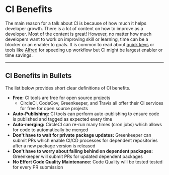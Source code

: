 # CI Benefits

The main reason for a talk about CI is because of how much it helps developer growth. There is a lot of content on how to improve as a developer.
Most of the content is great! However, no matter how much developers want to work on improving skill or learning, time can be a blocker or an enabler to goals.
It is common to read about [quick keys](https://code.visualstudio.com/shortcuts/keyboard-shortcuts-macos.pdf) or tools like [Alfred](https://www.alfredapp.com/) for speeding up workflow but CI might be largest enabler or time savings.

----

## CI Benefits in Bullets

The list below provides short clear definitions of CI benefits.

- **Free:** CI tools are free for open source projects
  - CircleCi, CodeCov, Greenkeeper, and Travis all offer their CI services for free for open source projects
- **Auto-Publishing:** CI tools can perform auto-publishing to ensure code is published and tagged as expected every time
- **Auto-merging:** CircleCI can re-run many times (cron jobs) which allows for code to automatically be merged
- **Don't have to wait for private package updates:** Greenkeeper can submit PRs which enable CI/CD processes for dependent repositories after a new package version is released
- **Don't have to worry about falling behind on dependent packages:** Greenkeeper will submit PRs for updated dependent packages
- **No Effort Code Quality Maintenance:** Code Quality will be tested tested for every PR submission
